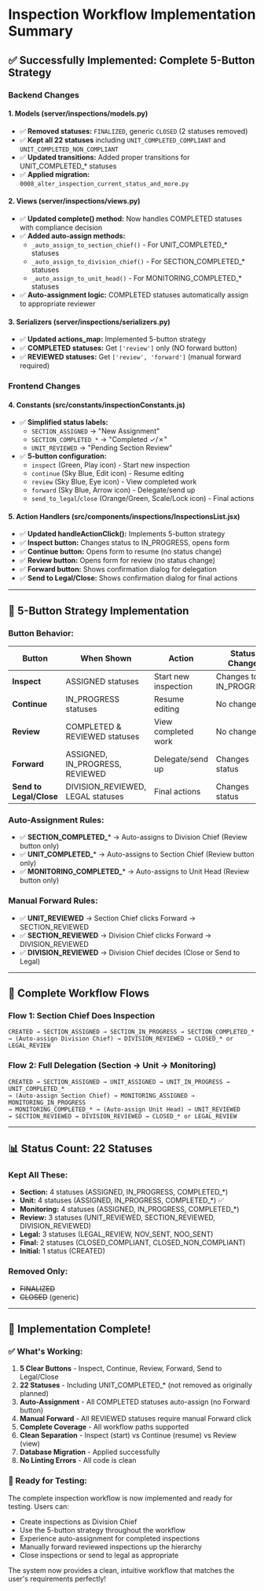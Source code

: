 # Inspection Workflow Implementation Summary

## ✅ Successfully Implemented: Complete 5-Button Strategy

### Backend Changes

#### 1. **Models (server/inspections/models.py)**
- ✅ **Removed statuses:** `FINALIZED`, generic `CLOSED` (2 statuses removed)
- ✅ **Kept all 22 statuses** including `UNIT_COMPLETED_COMPLIANT` and `UNIT_COMPLETED_NON_COMPLIANT`
- ✅ **Updated transitions:** Added proper transitions for UNIT_COMPLETED_* statuses
- ✅ **Applied migration:** `0008_alter_inspection_current_status_and_more.py`

#### 2. **Views (server/inspections/views.py)**
- ✅ **Updated complete() method:** Now handles COMPLETED statuses with compliance decision
- ✅ **Added auto-assign methods:**
  - `_auto_assign_to_section_chief()` - For UNIT_COMPLETED_* statuses
  - `_auto_assign_to_division_chief()` - For SECTION_COMPLETED_* statuses  
  - `_auto_assign_to_unit_head()` - For MONITORING_COMPLETED_* statuses
- ✅ **Auto-assignment logic:** COMPLETED statuses automatically assign to appropriate reviewer

#### 3. **Serializers (server/inspections/serializers.py)**
- ✅ **Updated actions_map:** Implemented 5-button strategy
- ✅ **COMPLETED statuses:** Get `['review']` only (NO forward button)
- ✅ **REVIEWED statuses:** Get `['review', 'forward']` (manual forward required)

### Frontend Changes

#### 4. **Constants (src/constants/inspectionConstants.js)**
- ✅ **Simplified status labels:** 
  - `SECTION_ASSIGNED` → "New Assignment"
  - `SECTION_COMPLETED_*` → "Completed ✓/✗"
  - `UNIT_REVIEWED` → "Pending Section Review"
- ✅ **5-button configuration:**
  - `inspect` (Green, Play icon) - Start new inspection
  - `continue` (Sky Blue, Edit icon) - Resume editing
  - `review` (Sky Blue, Eye icon) - View completed work
  - `forward` (Sky Blue, Arrow icon) - Delegate/send up
  - `send_to_legal`/`close` (Orange/Green, Scale/Lock icon) - Final actions

#### 5. **Action Handlers (src/components/inspections/InspectionsList.jsx)**
- ✅ **Updated handleActionClick():** Implements 5-button strategy
- ✅ **Inspect button:** Changes status to IN_PROGRESS, opens form
- ✅ **Continue button:** Opens form to resume (no status change)
- ✅ **Review button:** Opens form for review (no status change)
- ✅ **Forward button:** Shows confirmation dialog for delegation
- ✅ **Send to Legal/Close:** Shows confirmation dialog for final actions

---

## 🎯 5-Button Strategy Implementation

### Button Behavior:

| Button | When Shown | Action | Status Change |
|--------|------------|--------|---------------|
| **Inspect** | ASSIGNED statuses | Start new inspection | Changes to IN_PROGRESS |
| **Continue** | IN_PROGRESS statuses | Resume editing | No change |
| **Review** | COMPLETED & REVIEWED statuses | View completed work | No change |
| **Forward** | ASSIGNED, IN_PROGRESS, REVIEWED | Delegate/send up | Changes status |
| **Send to Legal/Close** | DIVISION_REVIEWED, LEGAL statuses | Final actions | Changes status |

### Auto-Assignment Rules:

- ✅ **SECTION_COMPLETED_*** → Auto-assigns to Division Chief (Review button only)
- ✅ **UNIT_COMPLETED_*** → Auto-assigns to Section Chief (Review button only)  
- ✅ **MONITORING_COMPLETED_*** → Auto-assigns to Unit Head (Review button only)

### Manual Forward Rules:

- ✅ **UNIT_REVIEWED** → Section Chief clicks Forward → SECTION_REVIEWED
- ✅ **SECTION_REVIEWED** → Division Chief clicks Forward → DIVISION_REVIEWED
- ✅ **DIVISION_REVIEWED** → Division Chief decides (Close or Send to Legal)

---

## 🔄 Complete Workflow Flows

### Flow 1: Section Chief Does Inspection
```
CREATED → SECTION_ASSIGNED → SECTION_IN_PROGRESS → SECTION_COMPLETED_* 
→ (Auto-assign Division Chief) → DIVISION_REVIEWED → CLOSED_* or LEGAL_REVIEW
```

### Flow 2: Full Delegation (Section → Unit → Monitoring)
```
CREATED → SECTION_ASSIGNED → UNIT_ASSIGNED → UNIT_IN_PROGRESS → UNIT_COMPLETED_*
→ (Auto-assign Section Chief) → MONITORING_ASSIGNED → MONITORING_IN_PROGRESS 
→ MONITORING_COMPLETED_* → (Auto-assign Unit Head) → UNIT_REVIEWED 
→ SECTION_REVIEWED → DIVISION_REVIEWED → CLOSED_* or LEGAL_REVIEW
```

---

## 📊 Status Count: 22 Statuses

### Kept All These:
- **Section:** 4 statuses (ASSIGNED, IN_PROGRESS, COMPLETED_*)
- **Unit:** 4 statuses (ASSIGNED, IN_PROGRESS, COMPLETED_*) ✅
- **Monitoring:** 4 statuses (ASSIGNED, IN_PROGRESS, COMPLETED_*)
- **Review:** 3 statuses (UNIT_REVIEWED, SECTION_REVIEWED, DIVISION_REVIEWED)
- **Legal:** 3 statuses (LEGAL_REVIEW, NOV_SENT, NOO_SENT)
- **Final:** 2 statuses (CLOSED_COMPLIANT, CLOSED_NON_COMPLIANT)
- **Initial:** 1 status (CREATED)

### Removed Only:
- ~~FINALIZED~~
- ~~CLOSED~~ (generic)

---

## 🎉 Implementation Complete!

### ✅ What's Working:
1. **5 Clear Buttons** - Inspect, Continue, Review, Forward, Send to Legal/Close
2. **22 Statuses** - Including UNIT_COMPLETED_* (not removed as originally planned)
3. **Auto-Assignment** - All COMPLETED statuses auto-assign (no Forward button)
4. **Manual Forward** - All REVIEWED statuses require manual Forward click
5. **Complete Coverage** - All workflow paths supported
6. **Clean Separation** - Inspect (start) vs Continue (resume) vs Review (view)
7. **Database Migration** - Applied successfully
8. **No Linting Errors** - All code is clean

### 🚀 Ready for Testing:
The complete inspection workflow is now implemented and ready for testing. Users can:
- Create inspections as Division Chief
- Use the 5-button strategy throughout the workflow
- Experience auto-assignment for completed inspections
- Manually forward reviewed inspections up the hierarchy
- Close inspections or send to legal as appropriate

The system now provides a clean, intuitive workflow that matches the user's requirements perfectly!
